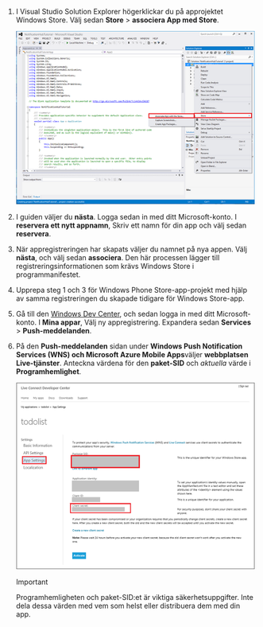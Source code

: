 
1. I Visual Studio Solution Explorer högerklickar du på approjektet Windows Store. Välj sedan **Store** > **associera App med Store**.

    ![Associera app med Windows Store](./media/app-service-mobile-register-wns/notification-hub-associate-win8-app.png)
2. I guiden väljer du **nästa**. Logga sedan in med ditt Microsoft-konto. I **reservera ett nytt appnamn**, Skriv ett namn för din app och välj sedan **reservera**.
3. När appregistreringen har skapats väljer du namnet på nya appen. Välj **nästa**, och välj sedan **associera**. Den här processen lägger till registreringsinformationen som krävs Windows Store i programmanifestet.
4. Upprepa steg 1 och 3 för Windows Phone Store-app-projekt med hjälp av samma registreringen du skapade tidigare för Windows Store-app.  
5. Gå till den [Windows Dev Center](https://dev.windows.com/en-us/overview), och sedan logga in med ditt Microsoft-konto. I **Mina appar**, Välj ny appregistrering. Expandera sedan **Services** > **Push-meddelanden**.
6. På den **Push-meddelanden** sidan under **Windows Push Notification Services (WNS) och Microsoft Azure Mobile Apps**väljer **webbplatsen Live-tjänster**.  Anteckna värdena för den **paket-SID** och *aktuella* värde i **Programhemlighet**. 

    ![Appinställningen i developer center](./media/app-service-mobile-register-wns/mobile-services-win8-app-push-auth.png)

   > [!IMPORTANT]
   > Programhemligheten och paket-SID:et är viktiga säkerhetsuppgifter. Inte dela dessa värden med vem som helst eller distribuera dem med din app.
   >
   >
